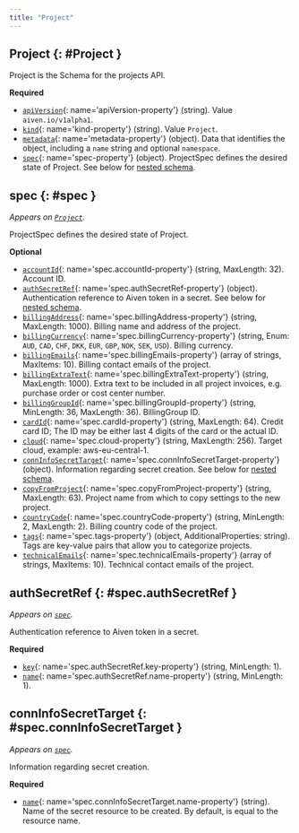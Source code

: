 ```yaml
---
title: "Project"
---
```


## Project {: #Project }

Project is the Schema for the projects API.

**Required**

- [`apiVersion`](#apiVersion-property){: name='apiVersion-property'} (string). Value `aiven.io/v1alpha1`.
- [`kind`](#kind-property){: name='kind-property'} (string). Value `Project`.
- [`metadata`](#metadata-property){: name='metadata-property'} (object). Data that identifies the object, including a `name` string and optional `namespace`.
- [`spec`](#spec-property){: name='spec-property'} (object). ProjectSpec defines the desired state of Project. See below for [nested schema](#spec).

## spec {: #spec }

_Appears on [`Project`](#Project)._

ProjectSpec defines the desired state of Project.

**Optional**

- [`accountId`](#spec.accountId-property){: name='spec.accountId-property'} (string, MaxLength: 32). Account ID.
- [`authSecretRef`](#spec.authSecretRef-property){: name='spec.authSecretRef-property'} (object). Authentication reference to Aiven token in a secret. See below for [nested schema](#spec.authSecretRef).
- [`billingAddress`](#spec.billingAddress-property){: name='spec.billingAddress-property'} (string, MaxLength: 1000). Billing name and address of the project.
- [`billingCurrency`](#spec.billingCurrency-property){: name='spec.billingCurrency-property'} (string, Enum: `AUD`, `CAD`, `CHF`, `DKK`, `EUR`, `GBP`, `NOK`, `SEK`, `USD`). Billing currency.
- [`billingEmails`](#spec.billingEmails-property){: name='spec.billingEmails-property'} (array of strings, MaxItems: 10). Billing contact emails of the project.
- [`billingExtraText`](#spec.billingExtraText-property){: name='spec.billingExtraText-property'} (string, MaxLength: 1000). Extra text to be included in all project invoices, e.g. purchase order or cost center number.
- [`billingGroupId`](#spec.billingGroupId-property){: name='spec.billingGroupId-property'} (string, MinLength: 36, MaxLength: 36). BillingGroup ID.
- [`cardId`](#spec.cardId-property){: name='spec.cardId-property'} (string, MaxLength: 64). Credit card ID; The ID may be either last 4 digits of the card or the actual ID.
- [`cloud`](#spec.cloud-property){: name='spec.cloud-property'} (string, MaxLength: 256). Target cloud, example: aws-eu-central-1.
- [`connInfoSecretTarget`](#spec.connInfoSecretTarget-property){: name='spec.connInfoSecretTarget-property'} (object). Information regarding secret creation. See below for [nested schema](#spec.connInfoSecretTarget).
- [`copyFromProject`](#spec.copyFromProject-property){: name='spec.copyFromProject-property'} (string, MaxLength: 63). Project name from which to copy settings to the new project.
- [`countryCode`](#spec.countryCode-property){: name='spec.countryCode-property'} (string, MinLength: 2, MaxLength: 2). Billing country code of the project.
- [`tags`](#spec.tags-property){: name='spec.tags-property'} (object, AdditionalProperties: string). Tags are key-value pairs that allow you to categorize projects.
- [`technicalEmails`](#spec.technicalEmails-property){: name='spec.technicalEmails-property'} (array of strings, MaxItems: 10). Technical contact emails of the project.

## authSecretRef {: #spec.authSecretRef }

_Appears on [`spec`](#spec)._

Authentication reference to Aiven token in a secret.

**Required**

- [`key`](#spec.authSecretRef.key-property){: name='spec.authSecretRef.key-property'} (string, MinLength: 1). 
- [`name`](#spec.authSecretRef.name-property){: name='spec.authSecretRef.name-property'} (string, MinLength: 1). 

## connInfoSecretTarget {: #spec.connInfoSecretTarget }

_Appears on [`spec`](#spec)._

Information regarding secret creation.

**Required**

- [`name`](#spec.connInfoSecretTarget.name-property){: name='spec.connInfoSecretTarget.name-property'} (string). Name of the secret resource to be created. By default, is equal to the resource name.

